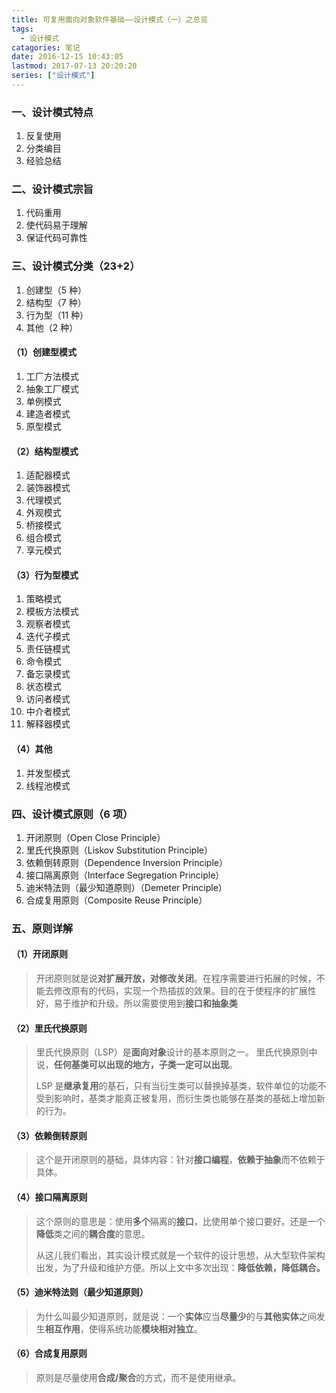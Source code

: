 ```yaml
---
title: 可复用面向对象软件基础——设计模式（一）之总览
tags:
  - 设计模式
catagories: 笔记
date: 2016-12-15 10:43:05
lastmod: 2017-07-13 20:20:20
series: ["设计模式"]
---
```


### 一、设计模式特点

1.  反复使用
2.  分类编目
3.  经验总结

 <!--more-->

### 二、设计模式宗旨

1.  代码重用
2.  使代码易于理解
3.  保证代码可靠性

### 三、设计模式分类（23+2）

1.  创建型（5 种）
2.  结构型（7 种）
3.  行为型（11 种）
4.  其他（2 种）

#### （1）创建型模式

1.  工厂方法模式
2.  抽象工厂模式
3.  单例模式
4.  建造者模式
5.  原型模式

#### （2）结构型模式

1.  适配器模式
2.  装饰器模式
3.  代理模式
4.  外观模式
5.  桥接模式
6.  组合模式
7.  享元模式

#### （3）行为型模式

1.  策略模式
2.  模板方法模式
3.  观察者模式
4.  迭代子模式
5.  责任链模式
6.  命令模式
7.  备忘录模式
8.  状态模式
9.  访问者模式
10. 中介者模式
11. 解释器模式

#### （4）其他

1.  并发型模式
2.  线程池模式

### 四、设计模式原则（6 项）

1.  开闭原则（Open Close Principle）
2.  里氏代换原则（Liskov Substitution Principle）
3.  依赖倒转原则（Dependence Inversion Principle）
4.  接口隔离原则（Interface Segregation Principle）
5.  迪米特法则（最少知道原则）（Demeter Principle）
6.  合成复用原则（Composite Reuse Principle）

### 五、原则详解

#### （1）开闭原则

> 开闭原则就是说**对扩展开放，对修改关闭**。在程序需要进行拓展的时候，不能去修改原有的代码，实现一个热插拔的效果。目的在于使程序的扩展性好，易于维护和升级。所以需要使用到**接口和抽象类**

#### （2）里氏代换原则

> 里氏代换原则（LSP）是**面向对象**设计的基本原则之一。 里氏代换原则中说，**任何基类可以出现的地方，子类一定可以出现**。
>
> LSP 是**继承复用**的基石，只有当衍生类可以替换掉基类，软件单位的功能不受到影响时，基类才能真正被复用，而衍生类也能够在基类的基础上增加新的行为。

#### （3）依赖倒转原则

> 这个是开闭原则的基础，具体内容：针对**接口编程**，**依赖于抽象**而不依赖于具体。

#### （4）接口隔离原则

> 这个原则的意思是：使用**多个**隔离的**接口**，比使用单个接口要好。还是一个**降低**类之间的**耦合度**的意思。
>
> 从这儿我们看出，其实设计模式就是一个软件的设计思想，从大型软件架构出发，为了升级和维护方便。所以上文中多次出现：**降低依赖，降低耦合。**

#### （5）迪米特法则（最少知道原则）

> 为什么叫最少知道原则，就是说：一个**实体**应当**尽量少**的与**其他实体**之间发生**相互作用**，使得系统功能**模块相对独立**。

#### （6）合成复用原则

> 原则是尽量使用**合成/聚合**的方式，而不是使用继承。
